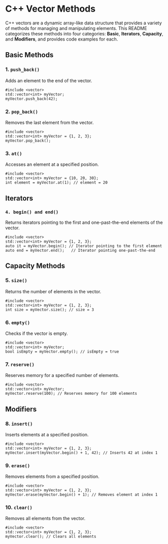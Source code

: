 # C++ Vector Methods

C++ vectors are a dynamic array-like data structure that provides a variety of methods for managing and manipulating elements. This README categorizes these methods into four categories: **Basic**, **Iterators**, **Capacity**, and **Modifiers**, and provides code examples for each.

## Basic Methods

### 1. `push_back()`

Adds an element to the end of the vector.

```
#include <vector>
std::vector<int> myVector;
myVector.push_back(42);
```

### 2. `pop_back()`

Removes the last element from the vector.

```
#include <vector>
std::vector<int> myVector = {1, 2, 3};
myVector.pop_back();
```

### 3. `at()`

Accesses an element at a specified position.

```
#include <vector>
std::vector<int> myVector = {10, 20, 30};
int element = myVector.at(1); // element = 20
```

## Iterators

### `4. begin() and end()`

Returns iterators pointing to the first and one-past-the-end elements of the vector.

```
#include <vector>
std::vector<int> myVector = {1, 2, 3};
auto it = myVector.begin(); // Iterator pointing to the first element
auto end = myVector.end();   // Iterator pointing one-past-the-end
```

## Capacity Methods

### 5. `size()`

Returns the number of elements in the vector.

```
#include <vector>
std::vector<int> myVector = {1, 2, 3};
int size = myVector.size(); // size = 3
```

### 6. `empty()`

Checks if the vector is empty.

```
#include <vector>
std::vector<int> myVector;
bool isEmpty = myVector.empty(); // isEmpty = true
```

### 7. `reserve()`

Reserves memory for a specified number of elements.

```
#include <vector>
std::vector<int> myVector;
myVector.reserve(100); // Reserves memory for 100 elements
```

## Modifiers

### 8. `insert()`

Inserts elements at a specified position.

```
#include <vector>
std::vector<int> myVector = {1, 2, 3};
myVector.insert(myVector.begin() + 1, 42); // Inserts 42 at index 1
```

### 9. `erase()`

Removes elements from a specified position.

```
#include <vector>
std::vector<int> myVector = {1, 2, 3};
myVector.erase(myVector.begin() + 1); // Removes element at index 1
```

### 10. `clear()`

Removes all elements from the vector.

```
#include <vector>
std::vector<int> myVector = {1, 2, 3};
myVector.clear(); // Clears all elements
```
